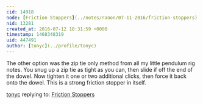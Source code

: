 ```yaml
---
cid: 14918
node: [Friction Stoppers](../notes/ranon/07-11-2016/friction-stoppers)
nid: 13281
created_at: 2016-07-12 18:31:59 +0000
timestamp: 1468348319
uid: 447491
author: [tonyc](../profile/tonyc)
---
```


The other option was the zip tie only method from all my little pendulum rig notes. You snug up a zip tie as tight as you can, then slide if off the end of the dowel. Now tighten it one or two additional clicks, then force it back onto the dowel. This is a strong friction stopper in itself.



[tonyc](../profile/tonyc) replying to: [Friction Stoppers](../notes/ranon/07-11-2016/friction-stoppers)

